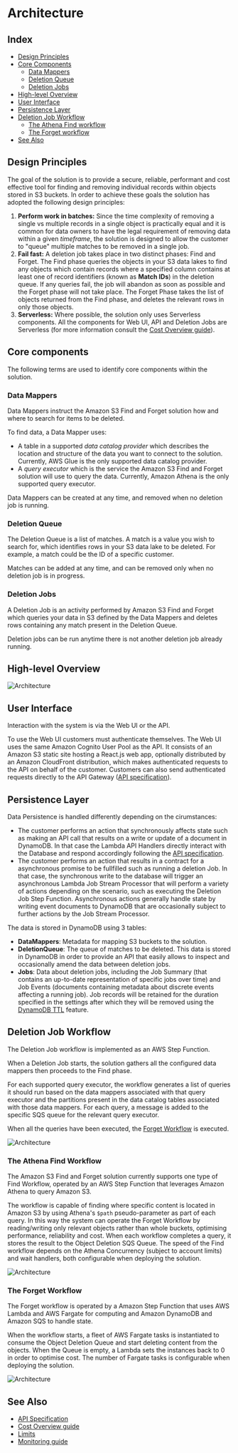 # Architecture

## Index

- [Design Principles](#design-principles)
- [Core Components](#core-components)
  - [Data Mappers](#data-mappers)
  - [Deletion Queue](#deletion-queue)
  - [Deletion Jobs](#deletion-jobs)
- [High-level Overview](#high-level-overview)
- [User Interface](#user-interface)
- [Persistence Layer](#persistence-layer)
- [Deletion Job Workflow](#deletion-job-workflow)
  - [The Athena Find workflow](#the-athena-find-workflow)
  - [The Forget workflow](#the-forget-workflow)
- [See Also](#see-also)

## Design Principles

The goal of the solution is to provide a secure, reliable, performant and cost effective tool for finding and removing individual records within objects stored in S3 buckets.
In order to achieve these goals the solution has adopted the following design principles:

1. **Perform work in batches:** Since the time complexity of removing a single vs multiple records in a single object is practically equal and it is common for data owners to have the legal requirement of removing data within a given _timeframe_, the solution is designed to allow the customer to "queue" multiple matches to be removed in a single job.
2. **Fail fast:** A deletion job takes place in two distinct phases: Find and Forget. The Find phase queries the objects in your S3 data lakes to find any objects which contain records where a specified column contains at least one of record identifiers (known as **Match IDs**) in the deletion queue. If any queries fail, the job will abandon as soon as possible and the Forget phase will not take place. The Forget Phase takes the list of objects returned from the Find phase, and deletes the relevant rows in only those objects.
3. **Serverless:** Where possible, the solution only uses Serverless components. All the components for Web UI, API and Deletion Jobs are Serverless (for more information consult the [Cost Overview guide]).

## Core components

The following terms are used to identify core components within the solution.

### Data Mappers

Data Mappers instruct the Amazon S3 Find and Forget solution how and where to search for items to be deleted.

To find data, a Data Mapper uses:

- A table in a supported _data catalog provider_ which describes the location and structure of the data you want to connect to the solution. Currently, AWS Glue is the only supported data catalog provider.
- A _query executor_ which is the service the Amazon S3 Find and Forget solution will use to query the data. Currently, Amazon Athena is the only supported query executor.

Data Mappers can be created at any time, and removed when no deletion job is running.

### Deletion Queue

The Deletion Queue is a list of matches. A match is a value you wish to search for, which identifies rows in your S3 data lake to be deleted. For example, a match could be the ID of a specific customer.

Matches can be added at any time, and can be removed only when no deletion job is in progress.

### Deletion Jobs

A Deletion Job is an activity performed by Amazon S3 Find and Forget which queries your data in S3 defined by the Data Mappers and deletes rows containing any match present in the Deletion Queue.

Deletion jobs can be run anytime there is not another deletion job already running.

## High-level Overview

![Architecture](images/architecture.png)

## User Interface

Interaction with the system is via the Web UI or the API.

To use the Web UI customers must authenticate themselves. The Web UI uses the same Amazon Cognito User Pool as the API. It consists of an Amazon S3 static site hosting a React.js web app, optionally distributed by an Amazon CloudFront distribution, which makes authenticated requests to the API on behalf of the customer.
Customers can also send authenticated requests directly to the API Gateway ([API specification]).

## Persistence Layer

Data Persistence is handled differently depending on the cirumstances:

- The customer performs an action that synchronously affects state such as making an API call that results on a write or update of a document in DynamoDB. In that case the Lambda API Handlers directly interact with the Database and respond accordingly following the [API specification].
- The customer performs an action that results in a contract for a asynchronous promise to be fullfilled such as running a deletion Job. In that case, the synchronous write to the database will trigger an asynchronous Lambda Job Stream Processor that will perform a variety of actions depending on the scenario, such as executing the Deletion Job Step Function. Asynchronous actions generally handle state by writing event documents to DynamoDB that are occasionally subject to further actions by the Job Stream Processor.

The data is stored in DynamoDB using 3 tables:

- **DataMappers**: Metadata for mapping S3 buckets to the solution.
- **DeletionQueue**: The queue of matches to be deleted. This data is stored in DynamoDB in order to provide an API that easily allows to inspect and occasionally amend the data between deletion jobs.
- **Jobs**: Data about deletion jobs, including the Job Summary (that contains an up-to-date representation of specific jobs over time) and Job Events (documents containing metadata about discrete events affecting a running job).
  Job records will be retained for the duration specified in the settings after which they will be removed using the [DynamoDB TTL] feature.

## Deletion Job Workflow

The Deletion Job workflow is implemented as an AWS Step Function.

When a Deletion Job starts, the solution gathers all the configured data mappers then proceeds to the Find phase.

For each supported query executor, the workflow generates a list of queries it should run based on the data mappers associated with that query executor and the partitions present in the data catalog tables associated with those data mappers. For each query, a message is added to the specific SQS queue for the relevant query executor.

When all the queries have been executed, the [Forget Workflow](#the-forget-workflow) is executed.

![Architecture](images/stepfunctions_graph_main.png)

### The Athena Find Workflow

The Amazon S3 Find and Forget solution currently supports one type of Find Workflow, operated by an AWS Step Function that leverages Amazon Athena to query Amazon S3.

The workflow is capable of finding where specific content is located in Amazon S3 by using Athena's `$path` pseudo-parameter as part of each query. In this way the system can operate the Forget Workflow by reading/writing only relevant objects rather than whole buckets, optimising performance, reliability and cost.
When each workflow completes a query, it stores the result to the Object Deletion SQS Queue. The speed of the Find workflow depends on the Athena Concurrency (subject to account limits) and wait handlers, both configurable when deploying the solution.

![Architecture](images/stepfunctions_graph_athena.png)

### The Forget Workflow

The Forget workflow is operated by a Amazon Step Function that uses AWS Lambda and AWS Fargate for computing and Amazon DynamoDB and Amazon SQS to handle state.

When the workflow starts, a fleet of AWS Fargate tasks is instantiated to consume the Object Deletion Queue and start deleting content from the objects. When the Queue is empty, a Lambda sets the instances back to 0 in order to optimise cost. The number of Fargate tasks is configurable when deploying the solution.

![Architecture](images/stepfunctions_graph_deletion.png)

## See Also

- [API Specification]
- [Cost Overview guide]
- [Limits]
- [Monitoring guide]

[api specification]: ./api/README.md
[cost overview guide]: COST_OVERVIEW.md
[limits]: LIMITS.md
[monitoring guide]: MONITORING.md
[dynamodb ttl]: https://docs.aws.amazon.com/amazondynamodb/latest/developerguide/TTL.html
